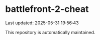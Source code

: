 # battlefront-2-cheat

Last updated: 2025-05-31 19:56:43

This repository is automatically maintained.
